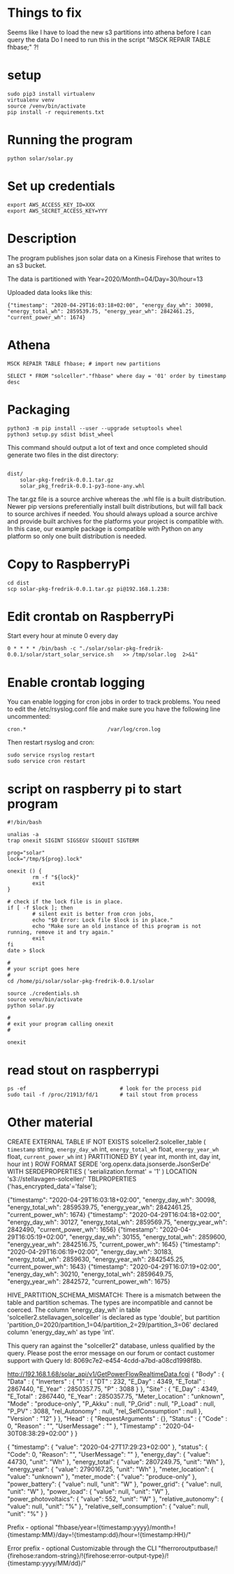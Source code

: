 # Things to fix
Seems like I have to load the new s3 partitions into athena before I can query the data
Do I need to run this in the script  "MSCK REPAIR TABLE fhbase;" ?!

# setup
```
sudo pip3 install virtualenv 
virtualenv venv
source /venv/bin/activate
pip install -r requirements.txt
```

# Running the program

```
python solar/solar.py 
```

# Set up credentials

```
export AWS_ACCESS_KEY_ID=XXX
export AWS_SECRET_ACCESS_KEY=YYY
```

# Description
The program publishes json solar data on a Kinesis Firehose that writes to an s3 bucket. 

The data is partitioned with Year=2020/Month=04/Day=30/hour=13

Uploaded data looks like this: 
```
{"timestamp": "2020-04-29T16:03:18+02:00", "energy_day_wh": 30098, "energy_total_wh": 2859539.75, "energy_year_wh": 2842461.25, "current_power_wh": 1674}
```

# Athena
```
MSCK REPAIR TABLE fhbase; # import new partitions

SELECT * FROM "solceller"."fhbase" where day = '01' order by timestamp desc
```

# Packaging
```
python3 -m pip install --user --upgrade setuptools wheel
python3 setup.py sdist bdist_wheel

```

This command should output a lot of text and once completed should generate two files in the dist directory:
```

dist/
    solar-pkg-fredrik-0.0.1.tar.gz           
    solar_pkg_fredrik-0.0.1-py3-none-any.whl
```

The tar.gz file is a source archive whereas the .whl file is a built distribution. Newer pip versions preferentially install built distributions, but will fall back to source archives if needed. You should always upload a source archive and provide built archives for the platforms your project is compatible with. In this case, our example package is compatible with Python on any platform so only one built distribution is needed.

# Copy to RaspberryPi
```
cd dist
scp solar-pkg-fredrik-0.0.1.tar.gz pi@192.168.1.238:
```

# Edit crontab on RaspberryPi

Start every hour at minute 0 every day 
```
0 * * * * /bin/bash -c "./solar/solar-pkg-fredrik-0.0.1/solar/start_solar_service.sh   >> /tmp/solar.log  2>&1"
```

# Enable crontab logging
You can enable logging for cron jobs in order to track problems. You need to edit the /etc/rsyslog.conf file and make 
sure you have the following line uncommented:

```
cron.*                          /var/log/cron.log

```
 
Then restart rsyslog and cron:
    
```
sudo service rsyslog restart
sudo service cron restart
```

# script on raspberry pi to start program
```
#!/bin/bash

unalias -a
trap onexit SIGINT SIGSEGV SIGQUIT SIGTERM

prog="solar"
lock="/tmp/${prog}.lock"

onexit () {
        rm -f "${lock}"
        exit
}

# check if the lock file is in place.
if [ -f $lock ]; then
        # silent exit is better from cron jobs,
        echo "$0 Error: Lock file $lock is in place."
        echo "Make sure an old instance of this program is not running, remove it and try again."
        exit
fi
date > $lock

#
# your script goes here
#
cd /home/pi/solar/solar-pkg-fredrik-0.0.1/solar

source ./credentials.sh
source venv/bin/activate
python solar.py
 
# 
# exit your program calling onexit
#

onexit

```

# read stout on raspberrypi

```
ps -ef                              # look for the process pid
sudo tail -f /proc/21913/fd/1       # tail stout from process
```



# Other material
CREATE EXTERNAL TABLE IF NOT EXISTS solceller2.solceller_table (
  `timestamp` string,
  `energy_day_wh` int,
  `energy_total_wh` float,
  `energy_year_wh` float,
  `current_power_wh` int 
) PARTITIONED BY (
  year int,
  month int,
  day int,
  hour int 
)
ROW FORMAT SERDE 'org.openx.data.jsonserde.JsonSerDe'
WITH SERDEPROPERTIES (
  'serialization.format' = '1'
) LOCATION 's3://stellavagen-solceller/'
TBLPROPERTIES ('has_encrypted_data'='false');


{"timestamp": "2020-04-29T16:03:18+02:00", "energy_day_wh": 30098, "energy_total_wh": 2859539.75, "energy_year_wh": 2842461.25, "current_power_wh": 1674}
{"timestamp": "2020-04-29T16:04:18+02:00", "energy_day_wh": 30127, "energy_total_wh": 2859569.75, "energy_year_wh": 2842490, "current_power_wh": 1656}
{"timestamp": "2020-04-29T16:05:19+02:00", "energy_day_wh": 30155, "energy_total_wh": 2859600, "energy_year_wh": 2842516.75, "current_power_wh": 1645}
{"timestamp": "2020-04-29T16:06:19+02:00", "energy_day_wh": 30183, "energy_total_wh": 2859630, "energy_year_wh": 2842545.25, "current_power_wh": 1643}
{"timestamp": "2020-04-29T16:07:19+02:00", "energy_day_wh": 30210, "energy_total_wh": 2859649.75, "energy_year_wh": 2842572, "current_power_wh": 1675}

HIVE_PARTITION_SCHEMA_MISMATCH: There is a mismatch between the table and partition schemas. The types are incompatible and cannot be coerced. The column 'energy_day_wh' in table 'solceller2.stellavagen_solceller' is declared as type 'double', but partition 'partition_0=2020/partition_1=04/partition_2=29/partition_3=06' declared column 'energy_day_wh' as type 'int'.

This query ran against the "solceller2" database, unless qualified by the query. Please post the error message on our forum or contact customer support with Query Id: 8069c7e2-e454-4cdd-a7bd-a08cd1998f8b.

http://192.168.1.68/solar_api/v1/GetPowerFlowRealtimeData.fcgi
{
   "Body" : {
      "Data" : {
         "Inverters" : {
            "1" : {
               "DT" : 232,
               "E_Day" : 4349,
               "E_Total" : 2867440,
               "E_Year" : 2850357.75,
               "P" : 3088
            }
         },
         "Site" : {
            "E_Day" : 4349,
            "E_Total" : 2867440,
            "E_Year" : 2850357.75,
            "Meter_Location" : "unknown",
            "Mode" : "produce-only",
            "P_Akku" : null,
            "P_Grid" : null,
            "P_Load" : null,
            "P_PV" : 3088,
            "rel_Autonomy" : null,
            "rel_SelfConsumption" : null
         },
         "Version" : "12"
      }
   },
   "Head" : {
      "RequestArguments" : {},
      "Status" : {
         "Code" : 0,
         "Reason" : "",
         "UserMessage" : ""
      },
      "Timestamp" : "2020-04-30T08:38:29+02:00"
   }
}


{
  "timestamp": {
    "value": "2020-04-27T17:29:23+02:00"
  },
  "status": {
    "Code": 0,
    "Reason": "",
    "UserMessage": ""
  },
  "energy_day": {
    "value": 44730,
    "unit": "Wh"
  },
  "energy_total": {
    "value": 2807249.75,
    "unit": "Wh"
  },
  "energy_year": {
    "value": 2790167.25,
    "unit": "Wh"
  },
  "meter_location": {
    "value": "unknown"
  },
  "meter_mode": {
    "value": "produce-only"
  },
  "power_battery": {
    "value": null,
    "unit": "W"
  },
  "power_grid": {
    "value": null,
    "unit": "W"
  },
  "power_load": {
    "value": null,
    "unit": "W"
  },
  "power_photovoltaics": {
    "value": 552,
    "unit": "W"
  },
  "relative_autonomy": {
    "value": null,
    "unit": "%"
  },
  "relative_self_consumption": {
    "value": null,
    "unit": "%"
  }
}


Prefix - optional
"fhbase/year=!{timestamp:yyyy}/month=!{timestamp:MM}/day=!{timestamp:dd}/hour=!{timestamp:HH}/"

Error prefix - optional
Customizable through the CLI
"fherroroutputbase/!{firehose:random-string}/!{firehose:error-output-type}/!{timestamp:yyyy/MM/dd}/"